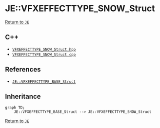# JE::VFXEFFECTTYPE_SNOW_Struct

[Return to `JE`](/docs/je.md)

## C++

- [`VFXEFFECTTYPE_SNOW_Struct.hpp`](/src/je/VFXEFFECTTYPE_SNOW_Struct.hpp)
- [`VFXEFFECTTYPE_SNOW_Struct.cpp`](/src/je/VFXEFFECTTYPE_SNOW_Struct.cpp)

## References

- [`JE::VFXEFFECTTYPE_BASE_Struct`](/docs/je/VFXEFFECTTYPE_BASE_Struct.md)

## Inheritance

```mermaid
graph TD;
    JE::VFXEFFECTTYPE_BASE_Struct --> JE::VFXEFFECTTYPE_SNOW_Struct
```

[Return to `JE`](/docs/je.md)